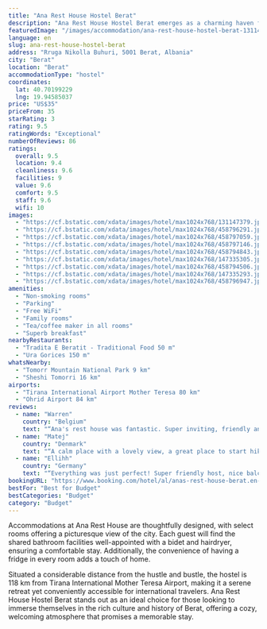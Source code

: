 ```yaml
---
title: "Ana Rest House Hostel Berat"
description: "Ana Rest House Hostel Berat emerges as a charming haven for travelers seeking a blend of comfort and convenience in the historic city of Berat."
featuredImage: "/images/accommodation/ana-rest-house-hostel-berat-131147379.jpg"
language: en
slug: ana-rest-house-hostel-berat
address: "Rruga Nikolla Buhuri, 5001 Berat, Albania"
city: "Berat"
location: "Berat"
accommodationType: "hostel"
coordinates:
  lat: 40.70199229
  lng: 19.94585037
price: "US$35"
priceFrom: 35
starRating: 3
rating: 9.5
ratingWords: "Exceptional"
numberOfReviews: 86
ratings:
  overall: 9.5
  location: 9.4
  cleanliness: 9.6
  facilities: 9
  value: 9.6
  comfort: 9.5
  staff: 9.6
  wifi: 10
images:
  - "https://cf.bstatic.com/xdata/images/hotel/max1024x768/131147379.jpg?k=eebd73585c61acc8d6f18ab8cfdf2dc53e6ed04c8d772bcb993e6cea99c1a136&o=&hp=1"
  - "https://cf.bstatic.com/xdata/images/hotel/max1024x768/458796291.jpg?k=38539285d212f41cf64fa04b0adf5d5d352936749e5795dc70ddc116a3e9a44b&o=&hp=1"
  - "https://cf.bstatic.com/xdata/images/hotel/max1024x768/458797059.jpg?k=878cfe6c46890fdb7eab1b12742ca06171a3b15481b5369f5f9d8d985a4ba80e&o=&hp=1"
  - "https://cf.bstatic.com/xdata/images/hotel/max1024x768/458797146.jpg?k=ee2ea5a575274f7b5b6122687cff8ca0ab66c2e741c36535888c6a77e2a379ac&o=&hp=1"
  - "https://cf.bstatic.com/xdata/images/hotel/max1024x768/458794843.jpg?k=4743b8ba57cfd614d80ea44eea852fc14e4c53d276f434c23572a53cb19bf811&o=&hp=1"
  - "https://cf.bstatic.com/xdata/images/hotel/max1024x768/147335305.jpg?k=14c78f343e60c07b16edcaa4bcebd48eea3ead1ec6d026246f1f491db56a5360&o=&hp=1"
  - "https://cf.bstatic.com/xdata/images/hotel/max1024x768/458794506.jpg?k=d123c6635b6c860cd1a69dd993f9a1cfcf9c3f103ff368a6ecd3965bb6871e1a&o=&hp=1"
  - "https://cf.bstatic.com/xdata/images/hotel/max1024x768/147335293.jpg?k=bde16654745549b6f897cab93dd818f72832f4cc91462ce5c5b2bb3aeaf74221&o=&hp=1"
  - "https://cf.bstatic.com/xdata/images/hotel/max1024x768/458796947.jpg?k=e7c486a879a2210b46d7ccaaabfff4e2dc136d6ea409dc05dff6da9a18a987be&o=&hp=1"
amenities:
  - "Non-smoking rooms"
  - "Parking"
  - "Free WiFi"
  - "Family rooms"
  - "Tea/coffee maker in all rooms"
  - "Superb breakfast"
nearbyRestaurants:
  - "Tradita E Beratit - Traditional Food 50 m"
  - "Ura Gorices 150 m"
whatsNearby:
  - "Tomorr Mountain National Park 9 km"
  - "Sheshi Tomorri 16 km"
airports:
  - "Tirana International Airport Mother Teresa 80 km"
  - "Ohrid Airport 84 km"
reviews:
  - name: "Warren"
    country: "Belgium"
    text: "“Ana's rest house was fantastic. Super inviting, friendly and homely. The staff were so lovely and really made us feel welcome and took the time to tell us about the house and the town. The place is on a quiet street and very close to the center of...”"
  - name: "Matej"
    country: "Denmark"
    text: "“A calm place with a lovely view, a great place to start hikes around Berat, a sweet simple breakfast (coffee for an extra fee), very clean, family vibes.”"
  - name: "Ellihh"
    country: "Germany"
    text: "“Everything was just perfect! Super friendly host, nice balcony to chat with people, extremely clean rooms, located in the old town of Berat.”"
bookingURL: "https://www.booking.com/hotel/al/anas-rest-house-berat.en-gb.html?aid=8035640"
bestFor: "Best for Budget"
bestCategories: "Budget"
category: "Budget"
---
```


Accommodations at Ana Rest House are thoughtfully designed, with select rooms offering a picturesque view of the city. Each guest will find the shared bathroom facilities well-appointed with a bidet and hairdryer, ensuring a comfortable stay. Additionally, the convenience of having a fridge in every room adds a touch of home.

Situated a considerable distance from the hustle and bustle, the hostel is 118 km from Tirana International Mother Teresa Airport, making it a serene retreat yet conveniently accessible for international travelers. Ana Rest House Hostel Berat stands out as an ideal choice for those looking to immerse themselves in the rich culture and history of Berat, offering a cozy, welcoming atmosphere that promises a memorable stay.